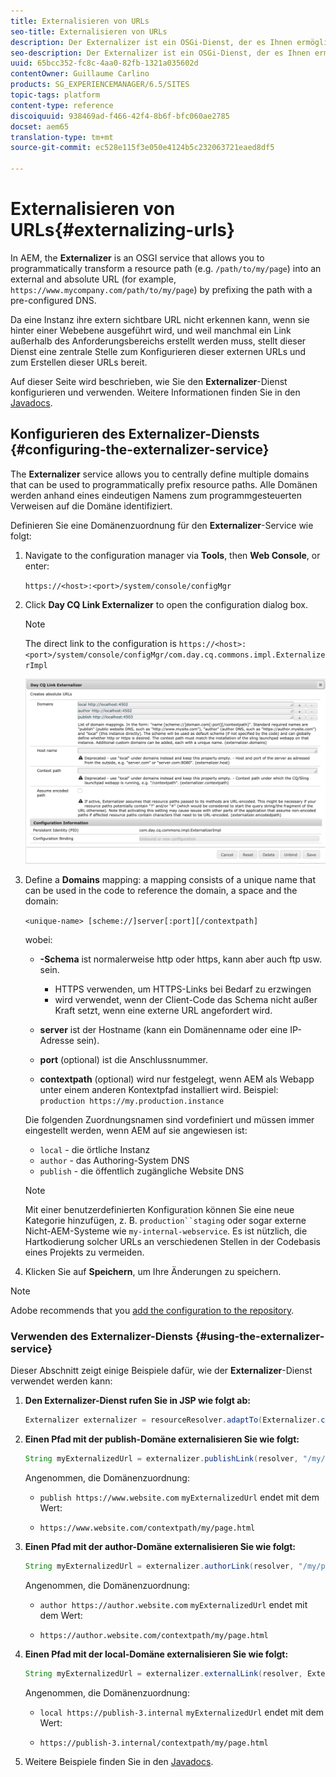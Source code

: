 ```yaml
---
title: Externalisieren von URLs
seo-title: Externalisieren von URLs
description: Der Externalizer ist ein OSGi-Dienst, der es Ihnen ermöglicht, Ressourcenpfade programmgesteuert in externe, absolute URLs umzuwandeln.
seo-description: Der Externalizer ist ein OSGi-Dienst, der es Ihnen ermöglicht, Ressourcenpfade programmgesteuert in externe, absolute URLs umzuwandeln.
uuid: 65bcc352-fc8c-4aa0-82fb-1321a035602d
contentOwner: Guillaume Carlino
products: SG_EXPERIENCEMANAGER/6.5/SITES
topic-tags: platform
content-type: reference
discoiquuid: 938469ad-f466-42f4-8b6f-bfc060ae2785
docset: aem65
translation-type: tm+mt
source-git-commit: ec528e115f3e050e4124b5c232063721eaed8df5

---
```



# Externalisieren von URLs{#externalizing-urls}

In AEM, the **Externalizer** is an OSGI service that allows you to programmatically transform a resource path (e.g. `/path/to/my/page`) into an external and absolute URL (for example, `https://www.mycompany.com/path/to/my/page`) by prefixing the path with a pre-configured DNS.

Da eine Instanz ihre extern sichtbare URL nicht erkennen kann, wenn sie hinter einer Webebene ausgeführt wird, und weil manchmal ein Link außerhalb des Anforderungsbereichs erstellt werden muss, stellt dieser Dienst eine zentrale Stelle zum Konfigurieren dieser externen URLs und zum Erstellen dieser URLs bereit.

Auf dieser Seite wird beschrieben, wie Sie den **Externalizer**-Dienst konfigurieren und verwenden. Weitere Informationen finden Sie in den [Javadocs](https://helpx.adobe.com/experience-manager/6-5/sites/developing/using/reference-materials/javadoc/com/day/cq/commons/Externalizer.html).

## Konfigurieren des Externalizer-Diensts {#configuring-the-externalizer-service}

The **Externalizer** service allows you to centrally define multiple domains that can be used to programmatically prefix resource paths. Alle Domänen werden anhand eines eindeutigen Namens zum programmgesteuerten Verweisen auf die Domäne identifiziert.

Definieren Sie eine Domänenzuordnung für den **Externalizer**-Service wie folgt:

1. Navigate to the configuration manager via **Tools**, then **Web Console**, or enter:

   `https://<host>:<port>/system/console/configMgr`

1. Click **Day CQ Link Externalizer** to open the configuration dialog box.

   >[!NOTE]
   >
   >The direct link to the configuration is `https://<host>:<port>/system/console/configMgr/com.day.cq.commons.impl.ExternalizerImpl`

   ![aem-externalizer-01](assets/aem-externalizer-01.png)

1. Define a **Domains** mapping: a mapping consists of a unique name that can be used in the code to reference the domain, a space and the domain:

   `<unique-name> [scheme://]server[:port][/contextpath]`

   wobei:

   * **-Schema** ist normalerweise http oder https, kann aber auch ftp usw. sein.

      * HTTPS verwenden, um HTTPS-Links bei Bedarf zu erzwingen
      * wird verwendet, wenn der Client-Code das Schema nicht außer Kraft setzt, wenn eine externe URL angefordert wird.
   * **server** ist der Hostname (kann ein Domänenname oder eine IP-Adresse sein).
   * **port** (optional) ist die Anschlussnummer.
   * **contextpath** (optional) wird nur festgelegt, wenn AEM als Webapp unter einem anderen Kontextpfad installiert wird.
   Beispiel: `production https://my.production.instance`

   Die folgenden Zuordnungsnamen sind vordefiniert und müssen immer eingestellt werden, wenn AEM auf sie angewiesen ist:

   * `local` - die örtliche Instanz
   * `author` - das Authoring-System DNS
   * `publish` - die öffentlich zugängliche Website DNS
   >[!NOTE]
   >
   >Mit einer benutzerdefinierten Konfiguration können Sie eine neue Kategorie hinzufügen, z. B. `production``staging` oder sogar externe Nicht-AEM-Systeme wie `my-internal-webservice`. Es ist nützlich, die Hartkodierung solcher URLs an verschiedenen Stellen in der Codebasis eines Projekts zu vermeiden.

1. Klicken Sie auf **Speichern**, um Ihre Änderungen zu speichern.

>[!NOTE]
>
>Adobe recommends that you [add the configuration to the repository](/help/sites-deploying/configuring.md#addinganewconfigurationtotherepository).

### Verwenden des Externalizer-Diensts {#using-the-externalizer-service}

Dieser Abschnitt zeigt einige Beispiele dafür, wie der **Externalizer**-Dienst verwendet werden kann:

1. **Den Externalizer-Dienst rufen Sie in JSP wie folgt ab:**

   ```java
   Externalizer externalizer = resourceResolver.adaptTo(Externalizer.class);
   ```

1. **Einen Pfad mit der publish-Domäne externalisieren Sie wie folgt:**

   ```java
   String myExternalizedUrl = externalizer.publishLink(resolver, "/my/page") + ".html";
   ```

   Angenommen, die Domänenzuordnung:

   * `publish https://www.website.com`
   `myExternalizedUrl` endet mit dem Wert:

   * `https://www.website.com/contextpath/my/page.html`


1. **Einen Pfad mit der author-Domäne externalisieren Sie wie folgt:**

   ```java
   String myExternalizedUrl = externalizer.authorLink(resolver, "/my/page") + ".html";
   ```

   Angenommen, die Domänenzuordnung:

   * `author https://author.website.com`
   `myExternalizedUrl` endet mit dem Wert:

   * `https://author.website.com/contextpath/my/page.html`


1. **Einen Pfad mit der local-Domäne externalisieren Sie wie folgt:**

   ```java
   String myExternalizedUrl = externalizer.externalLink(resolver, Externalizer.LOCAL, "/my/page") + ".html";
   ```

   Angenommen, die Domänenzuordnung:

   * `local https://publish-3.internal`
   `myExternalizedUrl` endet mit dem Wert:

   * `https://publish-3.internal/contextpath/my/page.html`


1. Weitere Beispiele finden Sie in den [Javadocs](https://helpx.adobe.com/experience-manager/6-5/sites/developing/using/reference-materials/javadoc/com/day/cq/commons/Externalizer.html).
